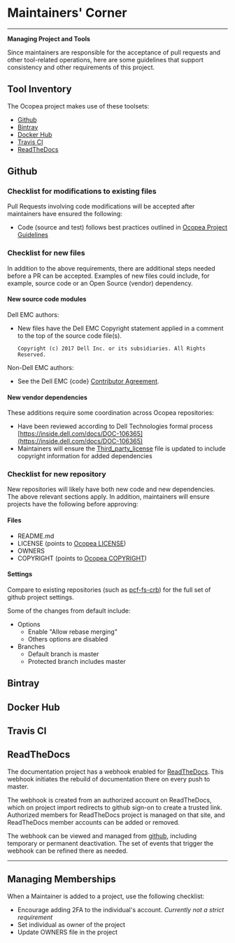 # Maintainers' Corner

---

**Managing Project and Tools**

Since maintainers are responsible for the acceptance of pull requests and other
tool-related operations, here are some guidelines that support consistency and
other requirements of this project.

## Tool Inventory

The Ocopea project makes use of these toolsets:

* [Github](maintainers_corner.md#github)
* [Bintray](maintainers_corner.md#bintray)
* [Docker Hub](maintainers_corner.md#docker-hub)
* [Travis CI](maintainers_corner.md#travis-ci)
* [ReadTheDocs](maintainers_corner.md#readthedocs)

## Github

### Checklist for modifications to existing files

Pull Requests involving code modifications will be accepted after maintainers have ensured the following:

* Code (source and test) follows best practices outlined in [Ocopea Project Guidelines](guidelines.md)

### Checklist for new files

In addition to the above requirements, there are additional steps needed before a PR can be accepted.
Examples of new files could include, for example, source code or an Open Source (vendor) dependency.

#### New source code modules

Dell EMC authors:

* New files have the Dell EMC Copyright statement applied in a comment to the
top of the source code file(s).

    ```Copyright (c) 2017 Dell Inc. or its subsidiaries. All Rights Reserved.```

Non-Dell EMC authors:

* See the Dell EMC {code} [Contributor Agreement](https://github.com/codedellemc/codedellemc.github.io/wiki/Contributor-Agreement).

#### New vendor dependencies

These additions require some coordination across Ocopea repositories:

* Have been reviewed according to Dell Technologies formal process
[https://inside.dell.com/docs/DOC-106365](https://inside.dell.com/docs/DOC-106365)
* Maintainers will ensure the
[Third_party_license](https://github.com/ocopea/documentation/blob/master/Third_party_license)
file is updated to include copyright information for added dependencies

### Checklist for new repository

New repositories will likely have both new code and new dependencies.  The
above relevant sections apply.  In addition, maintainers will ensure projects have
the following before approving:

#### Files

* README.md
* LICENSE (points to [Ocopea LICENSE](https://github.com/ocopea/documentation/blob/master/LICENSE))
* OWNERS
* COPYRIGHT (points to [Ocopea COPYRIGHT](https://github.com/ocopea/documentation/blob/master/COPYRIGHT))

#### Settings

Compare to existing repositories (such as
[pcf-fs-crb](https://github.com/ocopea/pcf-fs-crb/settings)) for the full set
of github project settings.

Some of the changes from default include:

* Options
    * Enable "Allow rebase merging"
    * Others options are disabled
* Branches
    * Default branch is master
    * Protected branch includes master

## Bintray


## Docker Hub


## Travis CI


## ReadTheDocs

The documentation project has a webhook enabled for
[ReadTheDocs](http://readthedocs.io).  This webhook initiates the rebuild of
documentation there on every push to master.

The webhook is created from an authorized account on ReadTheDocs, which on
project import redirects to github sign-on to create a trusted link.  Authorized
members for ReadTheDocs project is managed on that site, and ReadTheDocs member
accounts can be added or removed.

The webhook can be viewed and managed from
[github](https://github.com/ocopea/documentation/settings/hooks/17174029),
including temporary or permanent deactivation.  The set of events that trigger
the webhook can be refined there as needed.

---

## Managing Memberships

When a Maintainer is added to a project, use the following checklist:

* Encourage adding 2FA to the individual's account.  _Currently not a strict requirement_
* Set individual as owner of the project
* Update OWNERS file in the project

